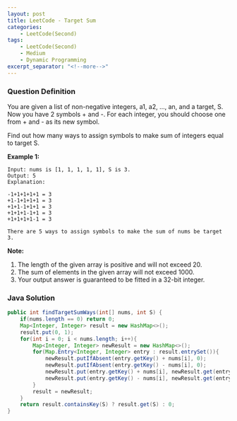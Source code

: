 ```yaml
---
layout: post
title: LeetCode - Target Sum
categories:
    - LeetCode(Second)
tags:
    - LeetCode(Second)
    - Medium
    - Dynamic Programming
excerpt_separator: "<!--more-->"
---
```


### Question Definition
You are given a list of non-negative integers, a1, a2, ..., an, and a target, S. Now you have 2 symbols + and -. For each integer, you should choose one from + and - as its new symbol.

Find out how many ways to assign symbols to make sum of integers equal to target S.
<!--more-->

**Example 1:**
```
Input: nums is [1, 1, 1, 1, 1], S is 3.
Output: 5
Explanation:

-1+1+1+1+1 = 3
+1-1+1+1+1 = 3
+1+1-1+1+1 = 3
+1+1+1-1+1 = 3
+1+1+1+1-1 = 3

There are 5 ways to assign symbols to make the sum of nums be target 3.
```
**Note:**
1. The length of the given array is positive and will not exceed 20.
2. The sum of elements in the given array will not exceed 1000.
3. Your output answer is guaranteed to be fitted in a 32-bit integer.
### Java Solution
```java
public int findTargetSumWays(int[] nums, int S) {
    if(nums.length == 0) return 0;
    Map<Integer, Integer> result = new HashMap<>();
    result.put(0, 1);
    for(int i = 0; i < nums.length; i++){
        Map<Integer, Integer> newResult = new HashMap<>();
        for(Map.Entry<Integer, Integer> entry : result.entrySet()){
            newResult.putIfAbsent(entry.getKey() + nums[i], 0);
            newResult.putIfAbsent(entry.getKey() - nums[i], 0);
            newResult.put(entry.getKey() + nums[i], newResult.get(entry.getKey() + nums[i]) + entry.getValue());
            newResult.put(entry.getKey() - nums[i], newResult.get(entry.getKey() - nums[i]) + entry.getValue());
        }
        result = newResult;
    }
    return result.containsKey(S) ? result.get(S) : 0;
}
```